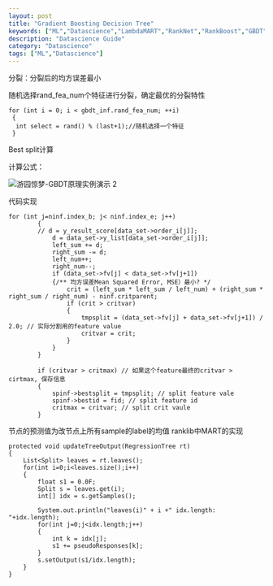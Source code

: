```yaml
---
layout: post
title: "Gradient Boosting Decision Tree"
keywords: ["ML","Datascience","LambdaMART","RankNet","RankBoost","GBDT"]
description: "Datascience Guide"
category: "Datascience"
tags: ["ML","Datascience"]
---
```


分裂：分裂后的均方误差最小

随机选择rand_fea_num个特征进行分裂，确定最优的分裂特性

```
for (int i = 0; i < gbdt_inf.rand_fea_num; ++i) 
 {
  int select = rand() % (last+1);//随机选择一个特征
 }
```

Best split计算

计算公式：

![游园惊梦-GBDT原理实例演示 2](http://images.cnitblog.com/blog/61573/201503/251821497246538.png)

代码实现

```
for (int j=ninf.index_b; j< ninf.index_e; j++)
 	 	{
 	 	// d = y_result_score[data_set->order_i[j]];
			d = data_set->y_list[data_set->order_i[j]];
 	 		left_sum += d;
 	 		right_sum -= d;
 	 		left_num++;
 	 		right_num--;
			if (data_set->fv[j] < data_set->fv[j+1])
 	 		{/** 均方误差Mean Squared Error, MSE）最小? */
				crit = (left_sum * left_sum / left_num) + (right_sum * right_sum / right_num) - ninf.critparent;
 	 			if (crit > critvar) 
				{
					tmpsplit = (data_set->fv[j] + data_set->fv[j+1]) / 2.0; // 实际分割用的feature value
					critvar = crit;
				}
 	 		}
		}
 	
		if (critvar > critmax) // 如果这个feature最终的critvar > cirtmax, 保存信息
 	 	{
			spinf->bestsplit = tmpsplit; // split feature vale
 	 		spinf->bestid = fid; // split feature id
 	 		critmax = critvar; // split crit vaule
 	 	}
```

节点的预测值为改节点上所有sample的label的均值
ranklib中MART的实现

```
protected void updateTreeOutput(RegressionTree rt)
{
	List<Split> leaves = rt.leaves();
	for(int i=0;i<leaves.size();i++)
	{
		float s1 = 0.0F;
		Split s = leaves.get(i);
		int[] idx = s.getSamples();
		
		System.out.println("leaves(i)" + i +" idx.length: "+idx.length);
		for(int j=0;j<idx.length;j++)
		{
			int k = idx[j];
			s1 += pseudoResponses[k];
		}
		s.setOutput(s1/idx.length);
	}
}
```

